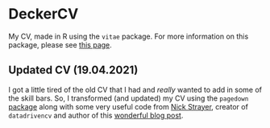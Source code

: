 # DeckerCV
My CV, made in R using the `vitae` package. For more information on this package, please see [this page](https://github.com/mitchelloharawild/vitae).


## Updated CV (19.04.2021)
I got a little tired of the old CV that I had and *really* wanted to add in some of the skill bars. So, I transformed (and updated) my CV using the `pagedown` [package](https://pagedown.rbind.io/) along with some very useful code from [Nick Strayer](https://github.com/nstrayer/cv), creator of `datadrivencv` and author of this [wonderful blog post](https://livefreeordichotomize.com/2019/09/04/building_a_data_driven_cv_with_r/).
